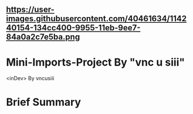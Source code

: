 ## https://user-images.githubusercontent.com/40461634/114240154-134cc400-9955-11eb-9ee7-84a0a2c7e5ba.png
# Mini-Imports-Project By "vnc u siii"
&lt;inDev> By vncusiii




# Brief Summary 

